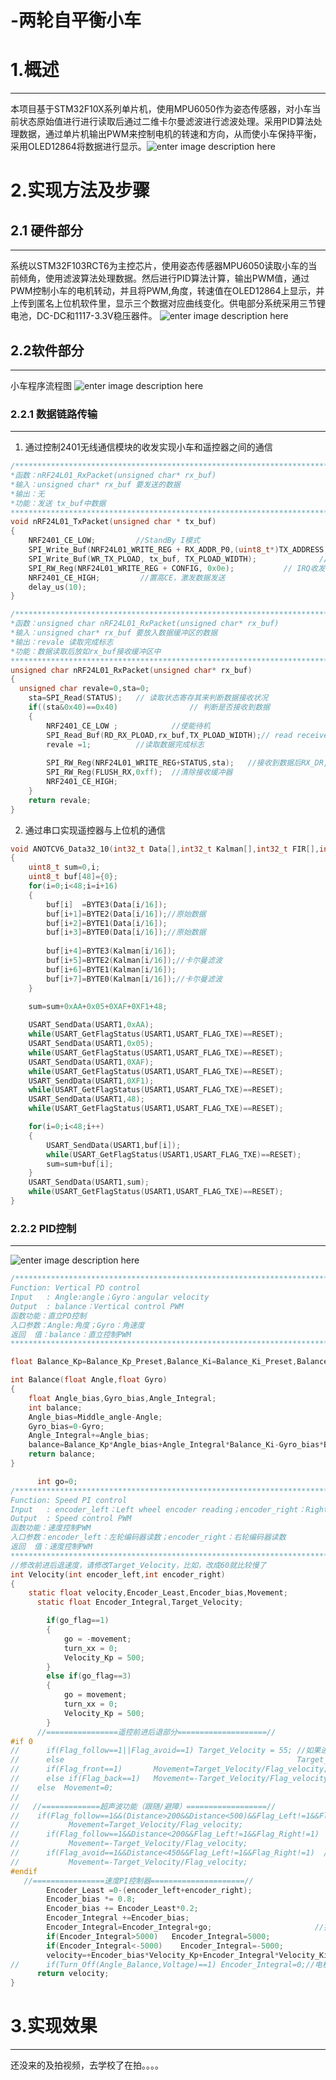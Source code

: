 # -两轮自平衡小车
# 1.概述
***
本项目基于STM32F10X系列单片机，使用MPU6050作为姿态传感器，对小车当前状态原始值进行进行读取后通过二维卡尔曼滤波进行滤波处理。采用PID算法处理数据，通过单片机输出PWM来控制电机的转速和方向，从而使小车保持平衡，采用OLED12864将数据进行显示。![enter image description here](https://github.com/JJLongYu/balance-car/blob/main/%E5%9B%BE%E7%89%87/balance%20car.jpg?raw=true)


# 2.实现方法及步骤
## 2.1 硬件部分
***
系统以STM32F103RCT6为主控芯片，使用姿态传感器MPU6050读取小车的当前倾角，使用滤波算法处理数据。然后进行PID算法计算，输出PWM值，通过PWM控制小车的电机转动，并且将PWM,角度，转速值在OLED12864上显示，并上传到匿名上位机软件里，显示三个数据对应曲线变化。供电部分系统采用三节锂电池，DC-DC和1117-3.3V稳压器件。
![enter image description here](https://github.com/JJLongYu/balance-car/blob/main/%E5%9B%BE%E7%89%87/banlancecar%20-%20V2.0.png?raw=true)
## 2.2软件部分
***
小车程序流程图
![enter image description here](https://github.com/JJLongYu/balance-car/blob/main/%E5%9B%BE%E7%89%87/%E8%BD%AF%E4%BB%B6%E6%B5%81%E7%A8%8B.png?raw=true)

### 2.2.1  数据链路传输
***
1. 通过控制2401无线通信模块的收发实现小车和遥控器之间的通信
```c
/*********************************************************************************************************
*函数：nRF24L01_RxPacket(unsigned char* rx_buf)
*输入：unsigned char* rx_buf 要发送的数据
*输出：无
*功能：发送 tx_buf中数据
*********************************************************************************************************/
void nRF24L01_TxPacket(unsigned char * tx_buf)
{
	NRF2401_CE_LOW;			//StandBy I模式	
	SPI_Write_Buf(NRF24L01_WRITE_REG + RX_ADDR_P0,(uint8_t*)TX_ADDRESS,TX_ADR_WIDTH); // 装载接收端地址
	SPI_Write_Buf(WR_TX_PLOAD, tx_buf, TX_PLOAD_WIDTH); 			 // 装载数据	
	SPI_RW_Reg(NRF24L01_WRITE_REG + CONFIG, 0x0e);   		 // IRQ收发完成中断响应，16位CRC，主发送
	NRF2401_CE_HIGH;		 //置高CE，激发数据发送
	delay_us(10);
}

/*********************************************************************************************************
*函数：unsigned char nRF24L01_RxPacket(unsigned char* rx_buf)
*输入：unsigned char* rx_buf 要放入数据缓冲区的数据
*输出：revale 读取完成标志
*功能：数据读取后放如rx_buf接收缓冲区中
*********************************************************************************************************/
unsigned char nRF24L01_RxPacket(unsigned char* rx_buf)
{
  unsigned char revale=0,sta=0;
	sta=SPI_Read(STATUS);	// 读取状态寄存其来判断数据接收状况
	if((sta&0x40)==0x40)				// 判断是否接收到数据
	{
		NRF2401_CE_LOW ; 			//使能待机
		SPI_Read_Buf(RD_RX_PLOAD,rx_buf,TX_PLOAD_WIDTH);// read receive payload from RX_FIFO buffer
		revale =1;			//读取数据完成标志
		
		SPI_RW_Reg(NRF24L01_WRITE_REG+STATUS,sta);   //接收到数据后RX_DR,TX_DS,MAX_PT都置高为1，通过写1来清楚中断标志
		SPI_RW_Reg(FLUSH_RX,0xff);	//清除接收缓冲器
		NRF2401_CE_HIGH; 			
	}
	return revale;
}
```
2. 通过串口实现遥控器与上位机的通信
```c
void ANOTCV6_Data32_10(int32_t Data[],int32_t Kalman[],int32_t FIR[],int32_t Aver[])
{
	uint8_t sum=0,i;
	uint8_t buf[48]={0};
	for(i=0;i<48;i=i+16)
	{
		buf[i]  =BYTE3(Data[i/16]);
		buf[i+1]=BYTE2(Data[i/16]);//原始数据
		buf[i+2]=BYTE1(Data[i/16]);
		buf[i+3]=BYTE0(Data[i/16]);//原始数据		
		
		buf[i+4]=BYTE3(Kalman[i/16]);
		buf[i+5]=BYTE2(Kalman[i/16]);//卡尔曼滤波
		buf[i+6]=BYTE1(Kalman[i/16]);
		buf[i+7]=BYTE0(Kalman[i/16]);//卡尔曼滤波			
	}	

	sum=sum+0xAA+0x05+0XAF+0XF1+48;
	
	USART_SendData(USART1,0xAA);
	while(USART_GetFlagStatus(USART1,USART_FLAG_TXE)==RESET);
	USART_SendData(USART1,0x05);
	while(USART_GetFlagStatus(USART1,USART_FLAG_TXE)==RESET);
	USART_SendData(USART1,0XAF);
	while(USART_GetFlagStatus(USART1,USART_FLAG_TXE)==RESET);	
	USART_SendData(USART1,0XF1);
	while(USART_GetFlagStatus(USART1,USART_FLAG_TXE)==RESET);	
	USART_SendData(USART1,48);
	while(USART_GetFlagStatus(USART1,USART_FLAG_TXE)==RESET);	

	for(i=0;i<48;i++)
	{
		USART_SendData(USART1,buf[i]);
		while(USART_GetFlagStatus(USART1,USART_FLAG_TXE)==RESET);
		sum=sum+buf[i];
	}
	USART_SendData(USART1,sum);
	while(USART_GetFlagStatus(USART1,USART_FLAG_TXE)==RESET);
}
```
### 2.2.2 PID控制
***
 ![enter image description here](https://github.com/JJLongYu/balance-car/blob/main/%E5%9B%BE%E7%89%87/pid.png?raw=true)
```c
/**************************************************************************
Function: Vertical PD control
Input   : Angle:angle；Gyro：angular velocity
Output  : balance：Vertical control PWM
函数功能：直立PD控制		
入口参数：Angle:角度；Gyro：角速度
返回  值：balance：直立控制PWM
**************************************************************************/	

float Balance_Kp=Balance_Kp_Preset,Balance_Ki=Balance_Ki_Preset,Balance_Kd=Balance_Kd_Preset,Velocity_Kp=Velocity_Kp_Preset,Velocity_Ki=Velocity_Ki_Preset,Turn_Kp=4200,Turn_Kd=50;//PID参数（放大100倍）

int Balance(float Angle,float Gyro)
{  
	float Angle_bias,Gyro_bias,Angle_Integral;
	int balance;
	Angle_bias=Middle_angle-Angle;                       				//求出平衡的角度中值 和机械相关
	Gyro_bias=0-Gyro; 
	Angle_Integral+=Angle_bias;
	balance=Balance_Kp*Angle_bias+Angle_Integral*Balance_Ki-Gyro_bias*Balance_Kd; //计算平衡控制的电机PWM  PD控制   kp是P系数 kd是D系数 
	return balance;
}

	  int go=0;
/**************************************************************************
Function: Speed PI control
Input   : encoder_left：Left wheel encoder reading；encoder_right：Right wheel encoder reading
Output  : Speed control PWM
函数功能：速度控制PWM		
入口参数：encoder_left：左轮编码器读数；encoder_right：右轮编码器读数
返回  值：速度控制PWM
**************************************************************************/
//修改前进后退速度，请修改Target_Velocity，比如，改成60就比较慢了
int Velocity(int encoder_left,int encoder_right)
{  
    static float velocity,Encoder_Least,Encoder_bias,Movement;
	  static float Encoder_Integral,Target_Velocity;

		if(go_flag==1)
		{
			go = -movement;
			turn_xx = 0;
			Velocity_Kp = 500;
		}
		else if(go_flag==3)
		{
			go = movement;
			turn_xx = 0;
			Velocity_Kp = 500;
		}
	  //================遥控前进后退部分====================// 
#if 0
//		if(Flag_follow==1||Flag_avoid==1) Target_Velocity = 55; //如果进入跟随/避障模式,降低速度
//		else 											        Target_Velocity = 110;
//		if(Flag_front==1)    	Movement=Target_Velocity/Flag_velocity;	  //收到前进信号
//		else if(Flag_back==1)	Movement=-Target_Velocity/Flag_velocity;  //收到后退信号
//	  else  Movement=0;	
//	
//   //=============超声波功能（跟随/避障）==================// 
//	  if(Flag_follow==1&&(Distance>200&&Distance<500)&&Flag_Left!=1&&Flag_Right!=1) //跟随
//			 Movement=Target_Velocity/Flag_velocity;
//		if(Flag_follow==1&&Distance<200&&Flag_Left!=1&&Flag_Right!=1) 
//			 Movement=-Target_Velocity/Flag_velocity;
//		if(Flag_avoid==1&&Distance<450&&Flag_Left!=1&&Flag_Right!=1)  //超声波避障
//			 Movement=-Target_Velocity/Flag_velocity;
#endif		
   //================速度PI控制器=====================//	
		Encoder_Least =0-(encoder_left+encoder_right);                    //获取最新速度偏差=目标速度（此处为零）-测量速度（左右编码器之和） 
		Encoder_bias *= 0.8;		                                          //一阶低通滤波器       
		Encoder_bias += Encoder_Least*0.2;	                              //一阶低通滤波器，减缓速度变化 
		Encoder_Integral +=Encoder_bias;                                  //积分出位移 积分时间：10ms
		Encoder_Integral=Encoder_Integral+go;                       //接收遥控器数据，控制前进后退
		if(Encoder_Integral>5000)  	Encoder_Integral=5000;             //积分限幅
		if(Encoder_Integral<-5000)	  Encoder_Integral=-5000;            //积分限幅	
		velocity=+Encoder_bias*Velocity_Kp+Encoder_Integral*Velocity_Ki;  //速度控制	
//		if(Turn_Off(Angle_Balance,Voltage)==1) Encoder_Integral=0;//电机关闭后清除积分
	  return velocity;
}

```
# 3.实现效果
***
还没来的及拍视频，去学校了在拍。。。。
